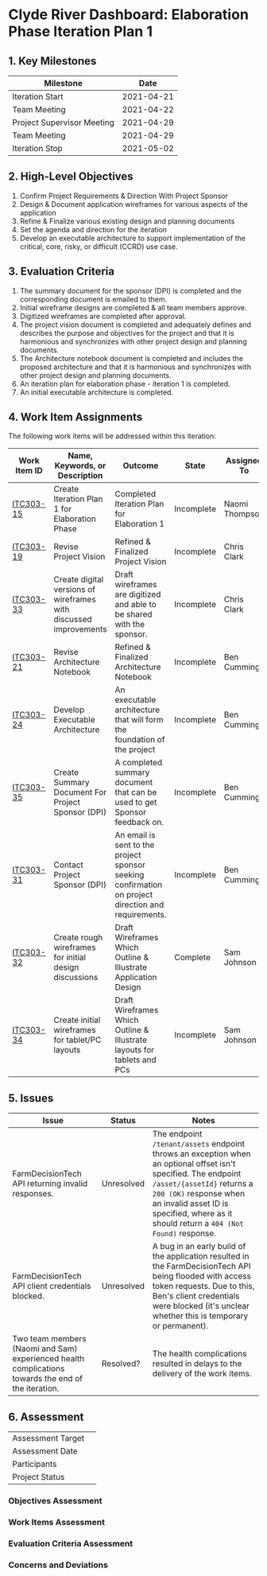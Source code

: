 # Clyde River Dashboard: Elaboration Phase Iteration Plan 1

## 1. Key Milestones

| **Milestone**              | **Date**   |
| -------------------------- | ---------- |
| Iteration Start            | 2021-04-21 |
| Team Meeting               | 2021-04-22 |
| Project Supervisor Meeting | 2021-04-29 |
| Team Meeting               | 2021-04-29 |
| Iteration Stop             | 2021-05-02 |

## 2. High-Level Objectives

1. Confirm Project Requirements & Direction With Project Sponsor
2. Design & Document application wireframes for various aspects of the application
3. Refine & Finalize various existing design and planning documents
4. Set the agenda and direction for the iteration
5. Develop an executable architecture to support implementation of the critical, core, risky, or difficult (CCRD) use case.

## 3. Evaluation Criteria

1. The summary document for the sponsor (DPI) is completed and the corresponding document is emailed to them.
2. Initial wireframe designs are completed & all team members approve.
3. Digitized wireframes are completed after approval.
4. The project vision document is completed and adequately defines and describes the purpose and objectives for the project and that it is harmonious and synchronizes with other project design and planning documents.
5. The Architecture notebook document is completed and includes the proposed architecture and that it is harmonious and synchronizes with other project design and planning documents.
6. An iteration plan for elaboration phase - iteration 1 is completed.
7. An initial executable architecture is completed.

## 4. Work Item Assignments

The following work items will be addressed within this iteration:

| **Work Item ID**                                             | **Name, Keywords, or Description**                           | **Outcome**                                                  | **State**  | **Assigned To** | **Estimated Hours** | **Hours Worked** | **Estimated Hours Remaining** |
| ------------------------------------------------------------ | ------------------------------------------------------------ | ------------------------------------------------------------ | ---------- | --------------- | ------------------- | ---------------- | ----------------------------- |
| [ITC303-15](https://chris-clark327.atlassian.net/browse/ITC303-15) | Create Iteration Plan 1 for Elaboration Phase                | Completed Iteration Plan for Elaboration 1                   | Incomplete | Naomi Thompson  | 5                   | 1                | 4                             |
| [ITC303-19](https://chris-clark327.atlassian.net/browse/ITC303-19) | Revise Project Vision                                        | Refined & Finalized Project Vision                           | Incomplete | Chris Clark     | 25                  | 0                | 25                            |
| [ITC303-33](https://chris-clark327.atlassian.net/browse/ITC303-33) | Create digital versions of wireframes with discussed improvements | Draft wireframes are digitized and able to be shared with the sponsor. | Incomplete | Chris Clark     | 10                  | 0                | 10                            |
| [ITC303-21](https://chris-clark327.atlassian.net/browse/ITC303-21) | Revise Architecture Notebook                                 | Refined & Finalized Architecture Notebook                    | Incomplete | Ben Cummings    | 35                  | 0                | 35                            |
| [ITC303-24](https://chris-clark327.atlassian.net/browse/ITC303-24) | Develop Executable Architecture                              | An executable architecture that will form the foundation of the project | Incomplete | Ben Cummings    | 25                  | 0                | 25                            |
| [ITC303-35](https://chris-clark327.atlassian.net/browse/ITC303-35) | Create Summary Document For Project Sponsor (DPI)            | A completed summary document that can be used to get Sponsor feedback on. | Incomplete | Ben Cummings    | 7                   | 0                | 7                             |
| [ITC303-31](https://chris-clark327.atlassian.net/browse/ITC303-31) | Contact Project Sponsor (DPI)                                | An email is sent to the project sponsor seeking confirmation on project direction and requirements. | Incomplete | Ben Cummings    | 2                   | 0                | 2                             |
| [ITC303-32](https://chris-clark327.atlassian.net/browse/ITC303-32) | Create rough wireframes for initial design discussions       | Draft Wireframes Which Outline & Illustrate Application Design | Complete   | Sam Johnson     | 10                  | 6                | 0                             |
| [ITC303-34](https://chris-clark327.atlassian.net/browse/ITC303-34) | Create initial wireframes for tablet/PC layouts              | Draft Wireframes Which Outline & Illustrate layouts for tablets and PCs | Incomplete | Sam Johnson     | 10                  | 0                | 10                            |

## 5. Issues

| **Issue**                                                    | **Status** | **Notes**                                                    |
| ------------------------------------------------------------ | ---------- | ------------------------------------------------------------ |
| FarmDecisionTech API returning invalid responses.            | Unresolved | The endpoint `/tenant/assets` endpoint throws an exception when an optional offset isn't specified. The endpoint `/asset/{assetId}` returns a `200 (OK)` response when an invalid asset ID is specified, where as it should return a `404 (Not Found)` response. |
| FarmDecisionTech API client credentials blocked.             | Unresolved | A bug in an early build of the application resulted in the  FarmDecisionTech API being flooded with access token requests. Due to  this, Ben's client credentials were blocked (it's unclear whether this  is temporary or permanent). |
| Two team members (Naomi and Sam) experienced health complications towards the end of the iteration. | Resolved?  | The health complications resulted in delays to the delivery of the work items. |

## 6. Assessment

|                   |      |
| ----------------- | ---- |
| Assessment Target |      |
| Assessment Date   |      |
| Participants      |      |
| Project Status    |      |

### Objectives Assessment



### Work Items Assessment



### Evaluation Criteria Assessment



### Concerns and Deviations

